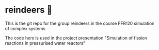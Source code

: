 # reindeers 🦌

This is the git repo for the group reindeers in the course FFR120 simulation of complex systems.

The code here is used in the project presentation "Simulation of fission reactions in pressurised water reactors"


